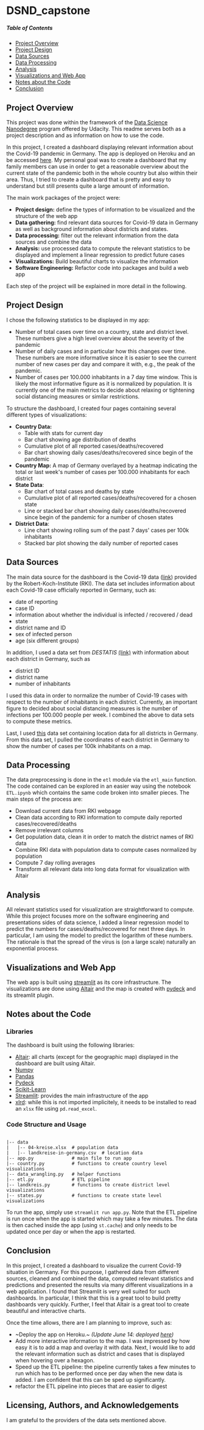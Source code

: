 # DSND_capstone

##### Table of Contents
* [Project Overview](#project-overview)
* [Project Design](#project-design)
* [Data Sources](#data-sources)
* [Data Processing](#data-processing)
* [Analysis](#analysis)
* [Visualizations and Web App](#visualizations-and-web-app)
* [Notes about the Code](#notes-about-the-code)
* [Conclusion](#conclusion)

## Project Overview

This project was done within the framework of the [Data Science Nanodegree](https://www.udacity.com/course/data-scientist-nanodegree--nd025) program offered by Udacity. This readme serves both as a project description and as information on how to use the code.

In this project, I created a dashboard displaying relevant information about
the Covid-19 pandemic in Germany. The app is deployed on Heroku and an be accessed [here](https://pacific-savannah-97681.herokuapp.com).
My personal goal was to create a dashboard that my family members can use in order to get a reasonable overview about the current state
of the pandemic both in the whole country but also within their area. Thus, I tried to create a dashboard that is pretty and easy to understand but still presents quite a large amount of information.


The main work packages of the project were:
- **Project design:** define the types of information to be visualized and the structure of the web app
- **Data gathering:** find relevant data sources for Covid-19 data in Germany as well as background information about districts and states.
- **Data processing:** filter out the relevant information from the data sources and combine the data
- **Analysis:** use processed data to compute the relevant statistics to be displayed and implement a linear regression to predict future cases
- **Visualizations:** Build beautiful charts to visualize the information
- **Software Engineering:** Refactor code into packages and build a web app

Each step of the project will be explained in more detail in the following.


## Project Design

I chose the following statistics to be displayed in my app:

- Number of total cases over time on a country, state and district level. These numbers give a high level overview about the severity of the pandemic
- Number of daily cases and in particular how this changes over time. These numbers are more informative since it is easier to see the current number of new cases per day and compare it with, e.g., the peak of the pandemic.
- Number of cases per 100.000 inhabitants in a 7 day time window. This is likely the most informative figure as it is normalized by population. It is currently one of the main metrics to decide about relaxing or tightening social distancing measures or similar restrictions.

To structure the dashboard, I created four pages containing several different types of visualizations:
- **Country Data:**
  * Table with stats for current day
  * Bar chart showing age distribution of deaths
  * Cumulative plot of all reported cases/deaths/recovered
  * Bar chart showing daily cases/deaths/recovered since begin of the pandemic
- **Country Map:** A map of Germany overlayed by a heatmap indicating the total or last week's number of cases per 100.000 inhabitants for each district
- **State Data**:
  * Bar chart of total cases and deaths by state
  * Cumulative plot of all reported cases/deaths/recovered for a chosen state
  * Line or stacked bar chart showing daily cases/deaths/recovered since begin of the pandemic for a number of chosen states
- **District Data**:
  * Line chart showing rolling sum of the past 7 days' cases per 100k
    inhabitants
  * Stacked bar plot showing the daily number of reported cases


## Data Sources
The main data source for the dashboard is the Covid-19 data ([link](https://www.arcgis.com/home/item.html?id=f10774f1c63e40168479a1feb6c7ca74)) provided by the
Robert-Koch-Institute (RKI). The data set includes information about each Covid-19
case officially reported in Germany, such as:
* date of reporting
* case ID
* information about whether the individual is infected / recovered / dead
* state
* district name and ID
* sex of infected person
* age (six different groups)

In addition, I used a data set from *DESTATIS* [(link)](https://www.destatis.de/DE/Themen/Laender-Regionen/Regionales/Gemeindeverzeichnis/Administrativ/04-kreise.html) with information
about each district in Germany, such as
* district ID
* district name
* number of inhabitants

I used this data in order to normalize the number of Covid-19 cases with
respect to the number of inhabitants in each district. Currently, an important
figure to decided about social distancing measures is the number of infections
per 100.000 people per week. I combined the above to data sets to compute these
metrics.

Last, I used [this](https://public.opendatasoft.com/explore/dataset/landkreise-in-germany/export/)
data set containing location data for all districts in Germany. From this
data set, I pulled the coordinates of each district in Germany to show
the number of cases per 100k inhabitants on a map.

## Data Processing
The data preprocessing is done in the `etl` module via the `etl_main` function. The code contained can be explored in an easier way using the notebook `ETL.ipynb` which contains the same code broken into smaller pieces.
The main steps of the process are:

* Download current data from RKI webpage
* Clean data according to RKI information to compute daily reported cases/recovered/deaths
* Remove irrelevant columns
* Get population data, clean it in order to match the district names of RKI data
* Combine RKI data with population data to compute cases normalized by population
* Compute 7 day rolling averages
* Transform all relevant data into long data format for visualization with Altair

## Analysis
All relevant statistics used for visualization are straightforward to compute. While this project focuses more on the software engineering and presentations sides of data science, I added a linear regression model to predict the numbers for cases/deaths/recovered for next three days. In particular, I am using the model to predict the logarithm of these numbers. The rationale is that the spread of the virus is (on a large scale) naturally an exponential process.

## Visualizations and Web App
The web app is built using [streamlit](https://www.streamlit.io) as its core infrastructure. The visualizations are done using [Altair](https://altair-viz.github.io) and the map is created with [pydeck](https://pypi.org/project/pydeck/) and its streamlit plugin.


## Notes about the Code
### Libraries
The dashboard is built using the following libraries:
- [Altair](https://altair-viz.github.io): all charts (except for the geographic map) displayed in the dashboard are built using Altair.
- [Numpy](https://numpy.org)
- [Pandas](https://pandas.pydata.org)
- [Pydeck](https://pypi.org/project/pydeck/)
- [Scikit-Learn](https://scikit-learn.org/stable/)
- [Streamlit](https://www.streamlit.io): provides the main infrastructure of the app
- [xlrd](https://xlrd.readthedocs.io/en/latest/): while this is not imported implicitely, it needs to be installed to read an `xlsx` file using `pd.read_excel`.



### Code Structure and Usage
```

|-- data
|   |-- 04-kreise.xlsx  # population data
|   |-- landkreise-in-germany.csv  # location data
|-- app.py              # main file to run app
|-- country.py          # functions to create country level visualizations
|-- data_wrangling.py   # helper functions
|-- etl.py              # ETL pipeline
|-- landkreis.py        # functions to create district level visualizations
|-- states.py           # functions to create state level visualizations
```

To run the app, simply use `streamlit run app.py`. Note that the ETL pipeline is run once when the app is started which may take a few minutes. The data is then cached inside the app (using `st.cache`) and only needs to be updated once per day or when the app is restarted.




## Conclusion
In this project, I created a dashboard to visualize the current Covid-19 situation in Germany. For this purpose, I gathered data from different sources, cleaned and combined the data, computed relevant statistics and predictions and presented the results via many different visualizations in a web application.
I found that Streamlit is very well suited for such dashboards. In particular, I think that this is a great tool to build pretty dashboards very quickly. Further, I feel that Altair is a great tool to create beautiful and interactive charts.

Once the time allows, there are I am planning to improve, such as:
- ~Deploy the app on Heroku.~ *(Update June 14: deployed [here](https://pacific-savannah-97681.herokuapp.com))*
- Add more interactive information to the map. I was impressed by how easy it is to add a map and overlay it with data. Next, I would like to add the relevant information such as district and cases that is displayed when hovering over a hexagon.
- Speed up the ETL pipeline: the pipeline currently takes a few minutes to run which has to be performed once per day when the new data is added. I am confident that this can be sped up significantly.
- refactor the ETL pipeline into pieces that are easier to digest


## Licensing, Authors, and Acknowledgements
I am grateful to the providers of the data sets mentioned above.
